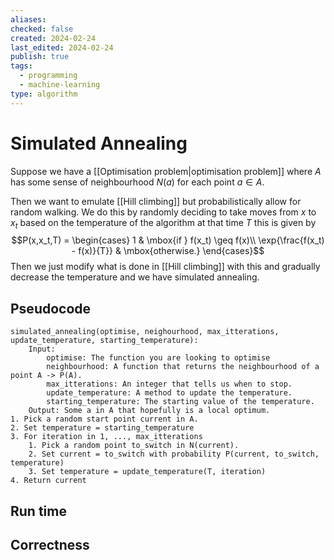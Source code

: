 ```yaml
---
aliases: 
checked: false
created: 2024-02-24
last_edited: 2024-02-24
publish: true
tags:
  - programming
  - machine-learning
type: algorithm
---
```

# Simulated Annealing

Suppose we have a [[Optimisation problem|optimisation problem]] where $A$ has some sense of neighbourhood $N(a)$ for each point $a \in A$.

Then we want to emulate [[Hill climbing]] but probabilistically allow for random walking. We do this by randomly deciding to take moves from $x$ to $x_t$ based on the temperature of the algorithm at that time $T$ this is given by
$$P(x,x_t,T) = \begin{cases} 1 & \mbox{if } f(x_t) \geq f(x)\\ \exp{\frac{f(x_t) - f(x)}{T}} & \mbox{otherwise.} \end{cases}$$
Then we just modify what is done in [[Hill climbing]] with this and gradually decrease the temperature and we have simulated annealing.

## Pseudocode

```pseudocode
simulated_annealing(optimise, neighourhood, max_itterations, update_temperature, starting_temperature):
	Input:
		optimise: The function you are looking to optimise
		neighbourhood: A function that returns the neighbourhood of a point A -> P(A).
		max_itterations: An integer that tells us when to stop.
		update_temperature: A method to update the temperature.
		starting_temperature: The starting value of the temperature.
	Output: Some a in A that hopefully is a local optimum.
1. Pick a random start point current in A.
2. Set temperature = starting_temperature
3. For iteration in 1, ..., max_itterations
	1. Pick a random point to_switch in N(current).
	2. Set current = to_switch with probability P(current, to_switch, temperature)
	3. Set temperature = update_temperature(T, iteration)
4. Return current
```

## Run time



## Correctness

